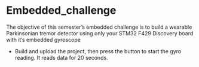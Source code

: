 # Embedded_challenge

The objective of this semester’s embedded challenge is to build a wearable
Parkinsonian tremor detector using only your STM32 F429 Discovery board with it’s
embedded gyroscope


- Build and upload the project, then press the button to start the gyro reading. It reads data for 20 seconds. 
